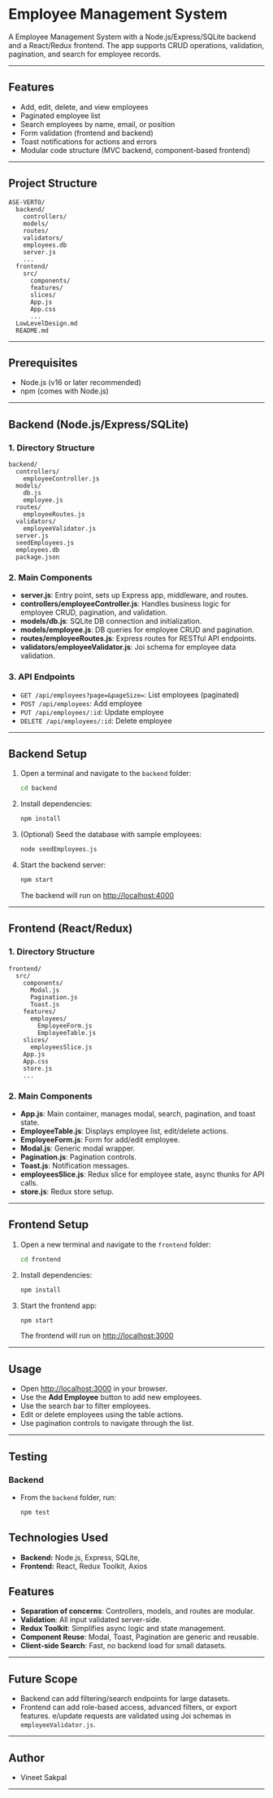 # Employee Management System

A Employee Management System with a Node.js/Express/SQLite backend and a React/Redux frontend. The app supports CRUD operations, validation, pagination, and search for employee records.

---

## Features
- Add, edit, delete, and view employees
- Paginated employee list
- Search employees by name, email, or position
- Form validation (frontend and backend)
- Toast notifications for actions and errors
- Modular code structure (MVC backend, component-based frontend)

---

## Project Structure
```
ASE-VERTO/
  backend/
    controllers/
    models/
    routes/
    validators/
    employees.db
    server.js
    ...
  frontend/
    src/
      components/
      features/
      slices/
      App.js
      App.css
      ...
  LowLevelDesign.md
  README.md
```

---

## Prerequisites
- Node.js (v16 or later recommended)
- npm (comes with Node.js)

---

## Backend (Node.js/Express/SQLite)

### 1. Directory Structure
```
backend/
  controllers/
    employeeController.js
  models/
    db.js
    employee.js
  routes/
    employeeRoutes.js
  validators/
    employeeValidator.js
  server.js
  seedEmployees.js
  employees.db
  package.json
```

### 2. Main Components
- **server.js**: Entry point, sets up Express app, middleware, and routes.
- **controllers/employeeController.js**: Handles business logic for employee CRUD, pagination, and validation.
- **models/db.js**: SQLite DB connection and initialization.
- **models/employee.js**: DB queries for employee CRUD and pagination.
- **routes/employeeRoutes.js**: Express routes for RESTful API endpoints.
- **validators/employeeValidator.js**: Joi schema for employee data validation.

### 3. API Endpoints
- `GET /api/employees?page=&pageSize=`: List employees (paginated)
- `POST /api/employees`: Add employee
- `PUT /api/employees/:id`: Update employee
- `DELETE /api/employees/:id`: Delete employee

---

## Backend Setup
1. Open a terminal and navigate to the `backend` folder:
   ```sh
   cd backend
   ```
2. Install dependencies:
   ```sh
   npm install
   ```
3. (Optional) Seed the database with sample employees:
   ```sh
   node seedEmployees.js
   ```
4. Start the backend server:
   ```sh
   npm start
   ```
   The backend will run on [http://localhost:4000](http://localhost:4000)

---


## Frontend (React/Redux)

### 1. Directory Structure
```
frontend/
  src/
    components/
      Modal.js
      Pagination.js
      Toast.js
    features/
      employees/
        EmployeeForm.js
        EmployeeTable.js
    slices/
      employeesSlice.js
    App.js
    App.css
    store.js
    ...
```

### 2. Main Components
- **App.js**: Main container, manages modal, search, pagination, and toast state.
- **EmployeeTable.js**: Displays employee list, edit/delete actions.
- **EmployeeForm.js**: Form for add/edit employee.
- **Modal.js**: Generic modal wrapper.
- **Pagination.js**: Pagination controls.
- **Toast.js**: Notification messages.
- **employeesSlice.js**: Redux slice for employee state, async thunks for API calls.
- **store.js**: Redux store setup.


---

## Frontend Setup
1. Open a new terminal and navigate to the `frontend` folder:
   ```sh
   cd frontend
   ```
2. Install dependencies:
   ```sh
   npm install
   ```
3. Start the frontend app:
   ```sh
   npm start
   ```
   The frontend will run on [http://localhost:3000](http://localhost:3000)

---

## Usage
- Open [http://localhost:3000](http://localhost:3000) in your browser.
- Use the **Add Employee** button to add new employees.
- Use the search bar to filter employees.
- Edit or delete employees using the table actions.
- Use pagination controls to navigate through the list.

---

## Testing
### Backend
- From the `backend` folder, run:
  ```sh
  npm test
  ```


## Technologies Used
- **Backend:** Node.js, Express, SQLite, 
- **Frontend:** React, Redux Toolkit, Axios


## Features
- **Separation of concerns**: Controllers, models, and routes are modular.
- **Validation**: All input validated server-side.
- **Redux Toolkit**: Simplifies async logic and state management.
- **Component Reuse**: Modal, Toast, Pagination are generic and reusable.
- **Client-side Search**: Fast, no backend load for small datasets.

---

## Future Scope
- Backend can add filtering/search endpoints for large datasets.
- Frontend can add role-based access, advanced filters, or export features.
e/update requests are validated using Joi schemas in `employeeValidator.js`.

---

## Author
- Vineet Sakpal

---
